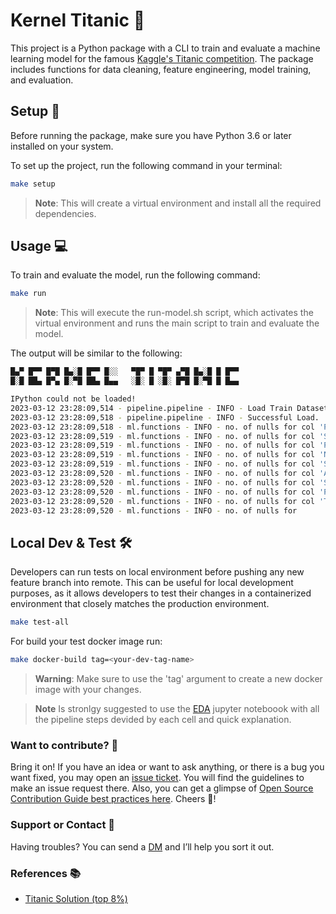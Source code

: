 # Kernel Titanic 🚢
This project is a Python package with a CLI to train and evaluate a machine learning model for the famous [Kaggle's Titanic competition](https://www.kaggle.com/competitions/titanic). 
The package includes functions for data cleaning, feature engineering, model training, and evaluation.

## Setup 🚀

Before running the package, make sure you have Python 3.6 or later installed on your system.

To set up the project, run the following command in your terminal:

```sh   
make setup
```

> **Note**:
> This will create a virtual environment and install all the required dependencies.

## Usage 💻
To train and evaluate the model, run the following command:

```sh   
make run
```

> **Note**:
> This will execute the run-model.sh script, which activates the virtual environment and runs the main script to train and evaluate the model.

The output will be similar to the following:

```bash   
█▄▀ █▀▀ █▀█ █▄░█ █▀▀ █░░   ▀█▀ █ ▀█▀ ▄▀█ █▄░█ █ █▀▀
█░█ ██▄ █▀▄ █░▀█ ██▄ █▄▄   ░█░ █ ░█░ █▀█ █░▀█ █ █▄▄

IPython could not be loaded!
2023-03-12 23:28:09,514 - pipeline.pipeline - INFO - Load Train Dataset: data/input/train.csv
2023-03-12 23:28:09,518 - pipeline.pipeline - INFO - Successful Load.
2023-03-12 23:28:09,518 - ml.functions - INFO - no. of nulls for col 'PassengerId' in set 'test_df': 0
2023-03-12 23:28:09,519 - ml.functions - INFO - no. of nulls for col 'Survived' in set 'test_df': 0
2023-03-12 23:28:09,519 - ml.functions - INFO - no. of nulls for col 'Pclass' in set 'test_df': 0
2023-03-12 23:28:09,519 - ml.functions - INFO - no. of nulls for col 'Name' in set 'test_df': 0
2023-03-12 23:28:09,519 - ml.functions - INFO - no. of nulls for col 'Sex' in set 'test_df': 0
2023-03-12 23:28:09,520 - ml.functions - INFO - no. of nulls for col 'Age' in set 'test_df': 177 **
2023-03-12 23:28:09,520 - ml.functions - INFO - no. of nulls for col 'SibSp' in set 'test_df': 0
2023-03-12 23:28:09,520 - ml.functions - INFO - no. of nulls for col 'Parch' in set 'test_df': 0
2023-03-12 23:28:09,520 - ml.functions - INFO - no. of nulls for col 'Ticket' in set 'test_df': 0
2023-03-12 23:28:09,520 - ml.functions - INFO - no. of nulls for
```

## Local Dev & Test 🛠️
Developers can run tests on local environment before pushing any new feature branch into remote. 
This can be useful for local development purposes, as it allows developers to test their changes in a containerized environment that closely matches the production environment.

```sh   
make test-all
```

For build your test docker image run:

```sh   
make docker-build tag=<your-dev-tag-name>
```

> **Warning**:
> Make sure to use the 'tag' argument to create a new docker image with your changes.

> **Note**
> Is stronlgy suggested to use the [EDA](https://github.com/LuisFalva/titanic_kernel_svm_mlops/blob/develop/notebooks/EDA.ipynb) jupyter noteboook with all the pipeline steps devided by each cell and quick explanation.

### Want to contribute? 🤔

Bring it on! If you have an idea or want to ask anything, or there is a bug you want fixed, you may open an [issue ticket](https://github.com/LuisFalva/titanic_kernel_svm_mlops/issues). You will find the guidelines to make an issue request there. Also, you can get a glimpse of [Open Source Contribution Guide best practices here](https://opensource.guide/).
Cheers 🍻!

### Support or Contact 📠

Having troubles? You can send a [DM](https://mail.google.com/mail/u/0/?tab=rm&ogbl#inbox?compose=CllgCJZZQVJHBJKmdjtXgzlrRcRktFLwFQsvWKqcTRtvQTVcHvgTNSxVzjZqjvDFhZlVJlPKqtg) and I’ll help you sort it out.

### References 📚
- [Titanic Solution (top 8%)](https://www.kaggle.com/code/akhileshthite/titanic-solution-top-8)
